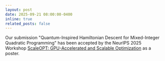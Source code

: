 ```yaml
---
layout: post
date: 2025-09-21 08:00:00-0400
inline: true
related_posts: false
---
```


Our submission "Quantum-Inspired Hamiltonian Descent for Mixed-Integer Quadratic Programming" has been accepted by the NeurIPS 2025 Workshop [ScaleOPT: GPU-Accelerated and Scalable Optimization](https://www.cvxgrp.org/scaleopt/) as a poster. 